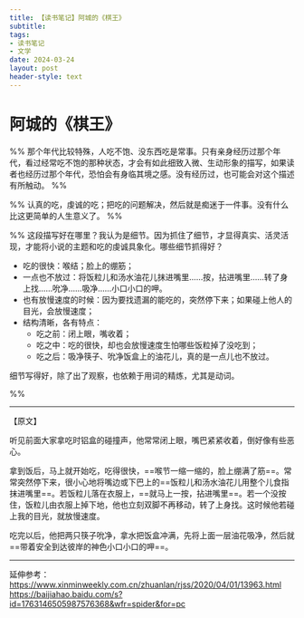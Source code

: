 ```yaml
---
title: 【读书笔记】阿城的《棋王》
subtitle: 
tags: 
- 读书笔记
- 文学
date: 2024-03-24
layout: post
header-style: text
---
```


# 阿城的《棋王》

%% 那个年代比较特殊，人吃不饱、没东西吃是常事。只有亲身经历过那个年代，看过经常吃不饱的那种状态，才会有如此细致入微、生动形象的描写，如果读者也经历过那个年代，恐怕会有身临其境之感。没有经历过，也可能会对这个描述有所触动。 %%

%% 认真的吃，虔诚的吃；把吃的问题解决，然后就是痴迷于一件事。没有什么比这更简单的人生意义了。 %%

%% 这段描写好在哪里？我认为是细节。因为抓住了细节，才显得真实、活灵活现，才能将小说的主题和吃的虔诚具象化。哪些细节抓得好？
- 吃的很快：喉结；脸上的绷筋；
- 一点也不放过：将饭粒儿和汤水油花儿抹进嘴里……按，拈进嘴里……转了身上找……吮净……吸净……小口小口的呷。
- 也有放慢速度的时候：因为要找遗漏的能吃的，突然停下来；如果碰上他人的目光，会放慢速度；
- 结构清晰，各有特点：
	- 吃之前：闭上眼，嘴收着；
	- 吃之中：吃的很快，却也会放慢速度生怕哪些饭粒掉了没吃到；
	- 吃之后：吸净筷子、吮净饭盒上的油花儿，真的是一点儿也不放过。

细节写得好，除了出了观察，也依赖于用词的精炼，尤其是动词。

%%

---
【原文】

听见前面大家拿吃时铝盒的碰撞声，他常常闭上眼，嘴巴紧紧收着，倒好像有些恶心。

拿到饭后，马上就开始吃，吃得很快，==喉节一缩一缩的，脸上绷满了筋==。常常突然停下来，很小心地将嘴边或下巴上的==饭粒儿和汤水油花儿用整个儿食指抹进嘴里==。若饭粒儿落在衣服上，==就马上一按，拈进嘴里==。若一个没按住，饭粒儿由衣服上掉下地，他也立刻双脚不再移动，转了上身找。这时候他若碰上我的目光，就放慢速度。

吃完以后，他把两只筷子吮净，拿水把饭盒冲满，先将上面一层油花吸净，然后就==带着安全到达彼岸的神色小口小口的呷==。

----

延伸参考：
https://www.xinminweekly.com.cn/zhuanlan/rjss/2020/04/01/13963.html
https://baijiahao.baidu.com/s?id=1763146505987576368&wfr=spider&for=pc